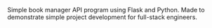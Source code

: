 Simple book manager API program using Flask and Python.
Made to demonstrate simple project development for full-stack engineers.
